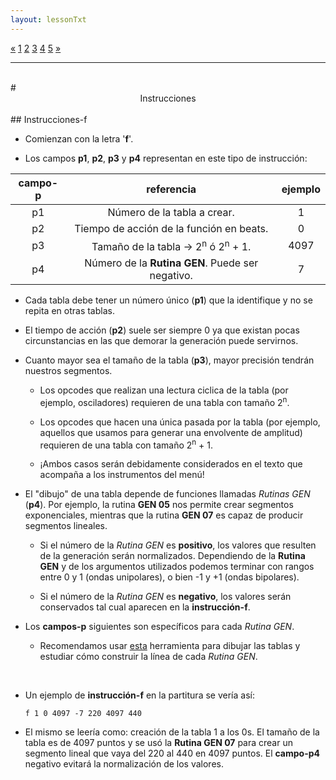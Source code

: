 ```yaml
---
layout: lessonTxt
---
```

<div class="paginationDiv">
<div class="pagination">
  <a onclick="loadOnClick('{{site.baseurl}}/lessons/', 'intro-d.html','', false)" href="javascript:void(0);">&laquo;</a>
  <a onclick="loadOnClick('{{site.baseurl}}/lessons/', 'intro-a.html','', false)" href="javascript:void(0);">1</a>
  <a onclick="loadOnClick('{{site.baseurl}}/lessons/', 'intro-b.html','', false)" href="javascript:void(0);">2</a>
  <a onclick="loadOnClick('{{site.baseurl}}/lessons/', 'intro-c.html','', false)" href="javascript:void(0);">3</a>
  <a onclick="loadOnClick('{{site.baseurl}}/lessons/', 'intro-d.html','', false)" href="javascript:void(0);">4</a>
  <a class="active" href="#">5</a>
  <a href="#">&raquo;</a>
</div>
</div>
<hr>
<br>
# <center>Instrucciones</center>
<br>
## Instrucciones-f

* Comienzan con la letra '<b>f</b>'.

* Los campos <b>p1</b>, <b>p2</b>, <b>p3</b> y <b>p4</b> representan en este tipo de instrucción: 


| campo-p |                     referencia                               |   ejemplo  |
|  :---:  |                       :---:                                  |    :---:   |
|    p1   |  Número de la tabla a crear.                                 |      1     |
|    p2   |  Tiempo de acción de la función en beats.                    |      0     |
|    p3   |  Tamaño de la tabla   →   2<sup>n</sup> ó 2<sup>n</sup> + 1. |    4097    |
|    p4   |  Número de la <b>Rutina GEN</b>. Puede ser negativo.         |      7     |

 
* Cada tabla debe tener un número único (<b>p1</b>) que la identifique y no se repita en otras tablas.

* El tiempo de acción (<b>p2</b>) suele ser siempre 0 ya que existan pocas circunstancias en las que demorar la generación puede servirnos.

* Cuanto mayor sea el tamaño de la tabla (<b>p3</b>), mayor precisión tendrán nuestros segmentos.

  * Los opcodes que realizan una lectura ciclica de la tabla (por ejemplo, osciladores) requieren de una tabla con tamaño 2<sup>n</sup>.

  * Los opcodes que hacen una única pasada por la tabla (por ejemplo, aquellos que usamos para generar una envolvente de amplitud) requieren de una tabla con tamaño 2<sup>n</sup> + 1.
  
  * ¡Ambos casos serán debidamente considerados en el texto que acompaña a los instrumentos del menú!
  
* El "dibujo" de una tabla depende de funciones llamadas <i>Rutinas GEN</i> (<b>p4</b>). Por ejemplo, la rutina <b>GEN 05</b> nos permite crear segmentos exponenciales, mientras que la rutina <b>GEN 07</b> es capaz de producir segmentos lineales.

  * Si el número de la <i>Rutina GEN</i> es <b>positivo</b>, los valores que resulten de la generación serán normalizados. Dependiendo de la <b>Rutina GEN</b> y de los argumentos utilizados podemos terminar con rangos entre 0 y 1 (ondas unipolares), o bien -1 y +1 (ondas bipolares).

  * Si el número de la <i>Rutina GEN</i> es <b>negativo</b>, los valores serán conservados tal cual aparecen en la <b>instrucción-f</b>.

* Los <b>campos-p</b> siguientes son específicos para cada <i>Rutina GEN</i>.
  * Recomendamos usar <a target="_blank" rel="noopener noreferrer" href="https://gsenna.github.io/tablas/">esta</a> herramienta para dibujar las tablas y estudiar cómo construir la línea de cada <i>Rutina GEN</i>.

<br>

* Un ejemplo de <b>instrucción-f</b> en la partitura se vería así: 
     ```
     f 1 0 4097 -7 220 4097 440
     ```
* El mismo se leería como: creación de la tabla 1 a los 0s. El tamaño de la tabla es de 4097 puntos y se usó la <b>Rutina GEN 07</b> para crear un segmento lineal que vaya del 220 al 440 en 4097 puntos. El <b>campo-p4</b> negativo evitará la normalización de los valores.    


<br>

